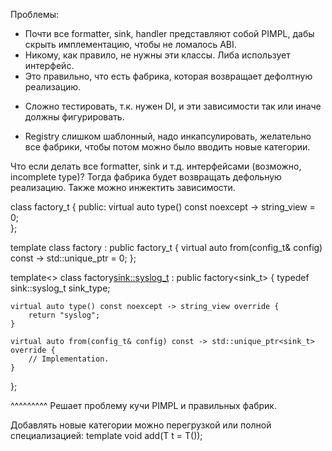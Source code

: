 Проблемы:
 + Почти все formatter, sink, handler представляют собой PIMPL, дабы скрыть имплементацию, чтобы не ломалось ABI.
 + Никому, как правило, не нужны эти классы. Либа использует интерфейс.
 + Это правильно, что есть фабрика, которая возвращает дефолтную реализацию.
 - Сложно тестировать, т.к. нужен DI, и эти зависимости так или иначе должны фигурировать.
 + Registry слишком шаблонный, надо инкапсулировать, желательно все фабрики, чтобы потом можно было вводить новые категории.

Что если делать все formatter, sink и т.д. интерфейсами (возможно, incomplete type)? Тогда фабрика будет возвращать дефольную реализацию. Также можно инжектить зависимости.

class factory_t {
public:
    virtual auto type() const noexcept -> string_view = 0;    
};

template<typename T>
class factory<T> : public factory_t {
    virtual auto from(config_t& config) const -> std::unique_ptr<T> = 0;
};

template<>
class factory<sink::syslog_t> : public factory<sink_t> {
    typedef sink::syslog_t sink_type;

    virtual auto type() const noexcept -> string_view override {
        return "syslog";
    }

    virtual auto from(config_t& config) const -> std::unique_ptr<sink_t> override {
        // Implementation.
    }
};

^^^^^^^^^ Решает проблему кучи PIMPL и правильных фабрик.

Добавлять новые категории можно перегрузкой или полной специализацией:
template<T> void add(T t = T());
